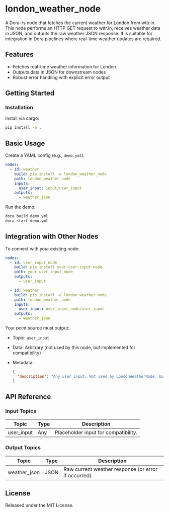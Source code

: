 # london_weather_node

A Dora-rs node that fetches the current weather for London from wttr.in. This node performs an HTTP GET request to wttr.in, receives weather data in JSON, and outputs the raw weather JSON response. It is suitable for integration in Dora pipelines where real-time weather updates are required.

## Features
- Fetches real-time weather information for London
- Outputs data in JSON for downstream nodes
- Robust error handling with explicit error output

## Getting Started

### Installation
Install via cargo:
```bash
pip install -e .
```

## Basic Usage

Create a YAML config (e.g., `demo.yml`):

```yaml
nodes:
  - id: weather
    build: pip install -e london_weather_node
    path: london_weather_node
    inputs:
      user_input: input/user_input
    outputs:
      - weather_json
```

Run the demo:

```bash
dora build demo.yml
dora start demo.yml
```

## Integration with Other Nodes

To connect with your existing node:

```yaml
nodes:
  - id: user_input_node
    build: pip install your-user-input-node
    path: your_user_input_node
    outputs:
      - user_input

  - id: weather
    build: pip install -e london_weather_node
    path: london_weather_node
    inputs:
      user_input: user_input_node/user_input
    outputs:
      - weather_json
```

Your point source must output:

* Topic: `user_input`
* Data: Arbitrary (not used by this node, but implemented for compatibility)
* Metadata:

  ```json
  {
    "description": "Any user input. Not used by LondonWeatherNode, but required for pipeline compatibility."
  }
  ```

## API Reference

### Input Topics

| Topic       | Type      | Description                          |
|-------------|-----------|--------------------------------------|
| user_input  | Any       | Placeholder input for compatibility.  |

### Output Topics

| Topic        | Type   | Description                                         |
|--------------|--------|-----------------------------------------------------|
| weather_json | JSON   | Raw current weather response (or error if occurred). |

## License

Released under the MIT License.
